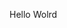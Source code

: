 Hello Wolrd










































































































































































































































































































































































































































































































































































































